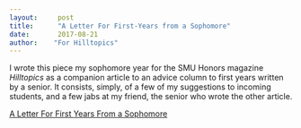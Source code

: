 ```yaml
---
layout:     post
title:      "A Letter For First-Years from a Sophomore"
date:       2017-08-21
author:    "For Hilltopics"
---
```


I wrote this piece my sophomore year for the SMU Honors magazine *Hilltopics* as a companion article to an advice column to first years written by a senior. It consists, simply, of a few of my suggestions to incoming students, and a few jabs at my friend, the senior who wrote the other article. 

[A Letter For First Years From a Sophomore](https://hilltopicssmu.wordpress.com/2016/10/07/a-letter-for-first-years-from-a-sophomore/)